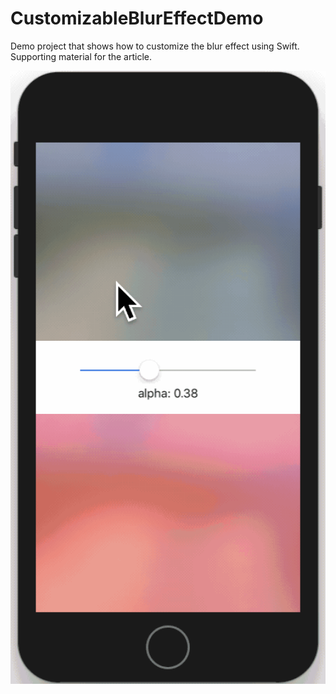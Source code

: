 # CustomizableBlurEffectDemo
Demo project that shows how to customize the blur effect using Swift. Supporting material for the article.

<img src="Demo/demo.gif" width="750">
